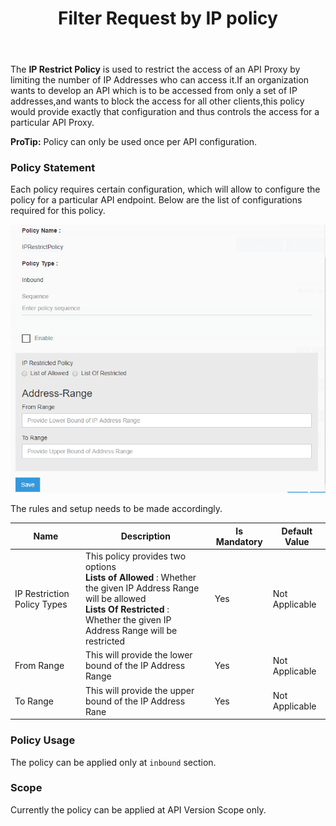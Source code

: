 ﻿---
title: "Filter Request by IP policy"
toc: true
tag: developers
category: "API-Management"
menus: 
    policies:
        icon: fa fa-cogs
        title: "IP-Restrict Policy" 

---
The **IP Restrict Policy** is used to restrict the access of an API Proxy by limiting the number of IP Addresses who can access it.If an organization wants to develop an API which is to be accessed from only a set of IP addresses,and wants to block 
the access for all other clients,this policy would provide exactly that configuration and thus controls the access for a particular API Proxy.

**ProTip:** Policy can only be used once per API configuration.

### Policy Statement

Each policy requires certain configuration, which will allow to configure the policy for a particular API endpoint. 
Below are the list of configurations required for this policy.

![I P Restrict Policy](/staticfiles/api-management/media/IPRestrictPolicy.PNG)

The rules and setup needs to be made accordingly. 

|Name|Description|Is Mandatory|Default Value|
|-----------|--------------------------------------------------------|----------|----------|
|IP Restriction Policy Types|This policy provides two options  <br/> __Lists of Allowed__ : Whether the given IP Address Range will be allowed <br/> __Lists Of Restricted__ : Whether the given IP Address Range will be restricted |Yes| Not Applicable |
|From Range|This will provide the lower bound of the IP Address Range |Yes|Not Applicable|
|To Range|This will provide the upper bound of the IP Address Rane |Yes|Not Applicable|

### Policy Usage

The policy can be applied only at `inbound` section.

### Scope

Currently the policy can be applied at API Version Scope only.

